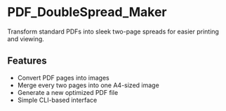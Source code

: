# PDF_DoubleSpread_Maker
Transform standard PDFs into sleek two-page spreads for easier printing and viewing.

## Features
- Convert PDF pages into images
- Merge every two pages into one A4-sized image
- Generate a new optimized PDF file
- Simple CLI-based interface
